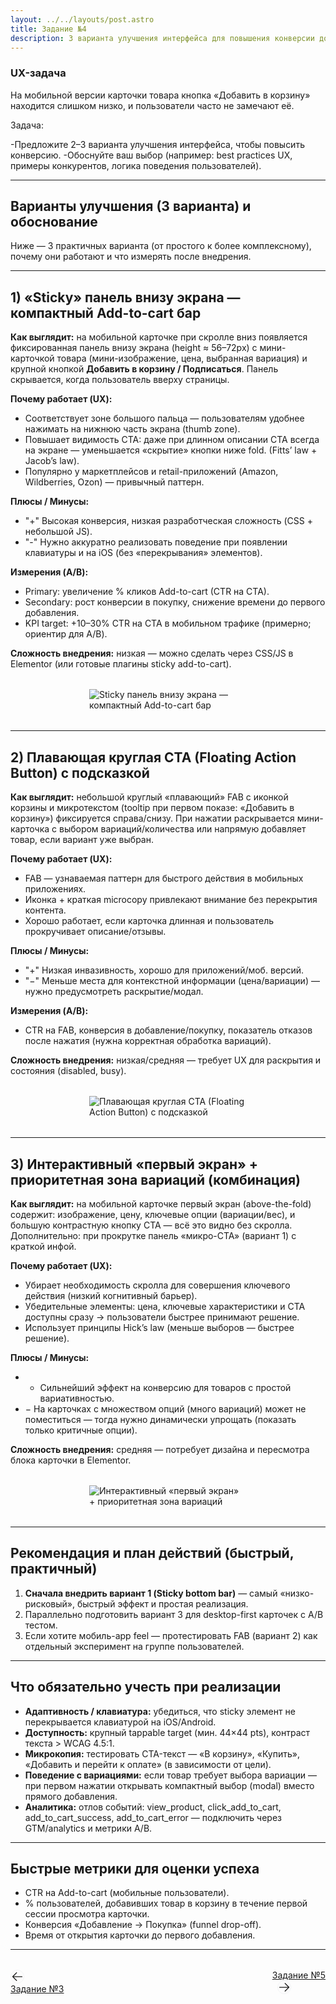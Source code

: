 ```yaml
---
layout: ../../layouts/post.astro
title: Задание №4
description: 3 варианта улучшения интерфейса для повышения конверсии добавления товара в корзину.
---
```


### UX-задача
На мобильной версии карточки товара кнопка «Добавить в корзину» находится слишком низко, и пользователи часто не замечают её.

Задача:

-Предложите 2–3 варианта улучшения интерфейса, чтобы повысить конверсию.
-Обоснуйте ваш выбор (например: best practices UX, примеры конкурентов, логика поведения пользователей).

---

## Варианты улучшения (3 варианта) и обоснование

Ниже — 3 практичных варианта (от простого к более комплексному), почему они работают и что измерять после внедрения.

---

## 1) «Sticky» панель внизу экрана — компактный Add-to-cart бар

**Как выглядит:** на мобильной карточке при скролле вниз появляется фиксированная панель внизу экрана (height ≈ 56–72px) с мини-карточкой товара (мини-изображение, цена, выбранная вариация) и крупной кнопкой **Добавить в корзину / Подписаться**. Панель скрывается, когда пользователь вверху страницы.

**Почему работает (UX):**

* Соответствует зоне большого пальца — пользователям удобнее нажимать на нижнюю часть экрана (thumb zone).
* Повышает видимость CTA: даже при длинном описании CTA всегда на экране — уменьшается «скрытие» кнопки ниже fold. (Fitts’ law + Jacob’s law).
* Популярно у маркетплейсов и retail-приложений (Amazon, Wildberries, Ozon) — привычный паттерн.

**Плюсы / Минусы:**

* "+" Высокая конверсия, низкая разработческая сложность (CSS + небольшой JS).
* "-" Нужно аккуратно реализовать поведение при появлении клавиатуры и на iOS (без «перекрывания» элементов).

**Измерения (A/B):**

* Primary: увеличение % кликов Add-to-cart (CTR на CTA).
* Secondary: рост конверсии в покупку, снижение времени до первого добавления.
* KPI target: +10–30% CTR на CTA в мобильном трафике (примерно; ориентир для A/B).

**Сложность внедрения:** низкая — можно сделать через CSS/JS в Elementor (или готовые плагины sticky add-to-cart).

<div style="display: flex; justify-content: center; margin: 2rem 0;">
  <img src="/superpet-tasks/post-tasks/variant-sticky.png" alt="Sticky панель внизу экрана — компактный Add-to-cart бар" style="max-width: 50%; height: auto; display: block;" />
</div>

---

## 2) Плавающая круглая CTA (Floating Action Button) с подсказкой

**Как выглядит:** небольшой круглый «плавающий» FAB с иконкой корзины и микротекстом (tooltip при первом показе: «Добавить в корзину») фиксируется справа/снизу. При нажатии раскрывается мини-карточка с выбором вариаций/количества или напрямую добавляет товар, если вариант уже выбран.

**Почему работает (UX):**

* FAB — узнаваемая паттерн для быстрого действия в мобильных приложениях.
* Иконка + краткая microcopy привлекают внимание без перекрытия контента.
* Хорошо работает, если карточка длинная и пользователь прокручивает описание/отзывы.

**Плюсы / Минусы:**

* "+" Низкая инвазивность, хорошо для приложений/моб. версий.
* "−" Меньше места для контекстной информации (цена/вариации) — нужно предусмотреть раскрытие/модал.

**Измерения (A/B):**

* CTR на FAB, конверсия в добавление/покупку, показатель отказов после нажатия (нужна корректная обработка вариаций).

**Сложность внедрения:** низкая/средняя — требует UX для раскрытия и состояния (disabled, busy).

<div style="display: flex; justify-content: center; margin: 2rem 0;">
  <img src="/superpet-tasks/post-tasks/variant-fab.png" alt="Плавающая круглая CTA (Floating Action Button) с подсказкой" style="max-width: 50%; height: auto; display: block;" />
</div>

---

## 3) Интерактивный «первый экран» + приоритетная зона вариаций (комбинация)

**Как выглядит:** на мобильной карточке первый экран (above-the-fold) содержит: изображение, цену, ключевые опции (вариации/вес), и большую контрастную кнопку CTA — всё это видно без скролла. Дополнительно: при прокрутке панель «микро-CTA» (вариант 1) с краткой инфой.

**Почему работает (UX):**

* Убирает необходимость скролла для совершения ключевого действия (низкий когнитивный барьер).
* Убедительные элементы: цена, ключевые характеристики и CTA доступны сразу → пользователи быстрее принимают решение.
* Использует принципы Hick’s law (меньше выборов — быстрее решение).

**Плюсы / Минусы:**

* * Сильнейший эффект на конверсию для товаров с простой вариативностью.
* − На карточках с множеством опций (много вариаций) может не поместиться — тогда нужно динамически упрощать (показать только критичные опции).

**Сложность внедрения:** средняя — потребует дизайна и пересмотра блока карточки в Elementor.

<div style="display: flex; justify-content: center; margin: 2rem 0;">
  <img src="/superpet-tasks/post-tasks/variant-firstscreen.png" alt="Интерактивный «первый экран» + приоритетная зона вариаций" style="max-width: 50%; height: auto; display: block;" />
</div>

---

## Рекомендация и план действий (быстрый, практичный)

1. **Сначала внедрить вариант 1 (Sticky bottom bar)** — самый «низко-рисковый», быстрый эффект и простая реализация.
2. Параллельно подготовить вариант 3 для desktop-first карточек с A/B тестом.
3. Если хотите мобиль-app feel — протестировать FAB (вариант 2) как отдельный эксперимент на группе пользователей.

---

## Что обязательно учесть при реализации

* **Адаптивность / клавиатура:** убедиться, что sticky элемент не перекрывается клавиатурой на iOS/Android.
* **Доступность:** крупный tappable target (мин. 44×44 pts), контраст текста > WCAG 4.5:1.
* **Микрокопия:** тестировать CTA-текст — «В корзину», «Купить», «Добавить и перейти к оплате» (в зависимости от цели).
* **Поведение с вариациями:** если товар требует выбора вариации — при первом нажатии открывать компактный выбор (modal) вместо прямого добавления.
* **Аналитика:** отлов событий: view_product, click_add_to_cart, add_to_cart_success, add_to_cart_error — подключить через GTM/analytics и метрики A/B.

---

## Быстрые метрики для оценки успеха

* CTR на Add-to-cart (мобильные пользователи).
* % пользователей, добавивших товар в корзину в течение первой сессии просмотра карточки.
* Конверсия «Добавление → Покупка» (funnel drop-off).
* Время от открытия карточки до первого добавления.

---

<div style="display: flex; justify-content: space-between; align-items: center; margin: 2rem 0;">
  <!-- Previous Task Button -->
  <a href="/superpet-tasks/task/task-3" class="prev-task-button">
    <div style="display: flex; align-items: center; justify-content: center; width: 1.25rem; height: 1.25rem; border: 1px solid #f3f4f6; border-radius: 9999px; margin-right: 0.5rem;">
      <svg class="w-3 h-3" xmlns="http://www.w3.org/2000/svg" fill="none" viewBox="0 0 24 24" stroke-width="1.5" stroke="currentColor">
        <path stroke-linecap="round" stroke-linejoin="round" d="M10.5 19.5L3 12m0 0l7.5-7.5M3 12h18" />
      </svg>
    </div>
    <p style="leading: none; margin: 0;">Задание №3</p>
  </a>

  <!-- Next Task Button -->
  <a href="/superpet-tasks/task/task-5" class="next-task-button">
    Задание №5
    <div style="display: flex; align-items: center; justify-content: center; width: 1.25rem; height: 1.25rem; border: 1px solid #f3f4f6; border-radius: 9999px; margin-left: 0.5rem;">
      <svg class="w-3 h-3" xmlns="http://www.w3.org/2000/svg" fill="none" viewBox="0 0 24 24" stroke-width="1.5" stroke="currentColor">
        <path stroke-linecap="round" stroke-linejoin="round" d="M13.5 4.5L21 12m0 0l-7.5 7.5M21 12H3" />
      </svg>
    </div>
  </a>
</div>
